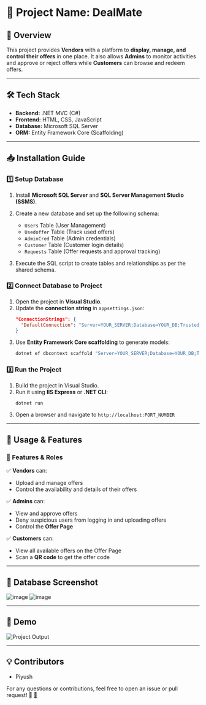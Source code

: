 # 📌 Project Name: DealMate

## 🚀 Overview
This project provides **Vendors** with a platform to **display, manage, and control their offers** in one place.
It also allows **Admins** to monitor activities and approve or reject offers while **Customers** can browse and redeem offers.

---

## 🛠 Tech Stack
- **Backend:** .NET MVC (C#)
- **Frontend:** HTML, CSS, JavaScript
- **Database:** Microsoft SQL Server
- **ORM:** Entity Framework Core (Scaffolding)

---

## 📥 Installation Guide

### 1️⃣ **Setup Database**
1. Install **Microsoft SQL Server** and **SQL Server Management Studio (SSMS)**.
2. Create a new database and set up the following schema:
   - `Users` Table (User Management)
   - `Usedoffer` Table (Track used offers)
   - `AdminCred` Table (Admin credentials)
   - `Customer` Table (Customer login details)
   - `Requests` Table (Offer requests and approval tracking)

3. Execute the SQL script to create tables and relationships as per the shared schema.

### 2️⃣ **Connect Database to Project**
1. Open the project in **Visual Studio**.
2. Update the **connection string** in `appsettings.json`:
   ```json
   "ConnectionStrings": {
     "DefaultConnection": "Server=YOUR_SERVER;Database=YOUR_DB;Trusted_Connection=True;"
   }
   ```
3. Use **Entity Framework Core scaffolding** to generate models:
   ```bash
   dotnet ef dbcontext scaffold "Server=YOUR_SERVER;Database=YOUR_DB;Trusted_Connection=True;" Microsoft.EntityFrameworkCore.SqlServer -o Models
   ```

### 3️⃣ **Run the Project**
1. Build the project in Visual Studio.
2. Run it using **IIS Express** or **.NET CLI**:
   ```bash
   dotnet run
   ```
3. Open a browser and navigate to `http://localhost:PORT_NUMBER`

---

## 📌 Usage & Features

### 🔹 Features & Roles
✅ **Vendors** can:
- Upload and manage offers
- Control the availability and details of their offers

✅ **Admins** can:
- View and approve offers
- Deny suspicious users from logging in and uploading offers
- Control the **Offer Page**

✅ **Customers** can:
- View all available offers on the Offer Page
- Scan a **QR code** to get the offer code

---

## 📸 Database Screenshot
![image](https://github.com/user-attachments/assets/37c04416-71eb-4fe4-be23-5b04d06e7933)
![image](https://github.com/user-attachments/assets/6eec40db-e8c1-4abf-93f0-ee2c16f74180)

---

## 👀 Demo
![Project Output](https://github.com/user-attachments/assets/1956e7ef-bb55-4e2d-8ad4-605f6f0d8cd2)

---



## 💡 Contributors
- Piyush

For any questions or contributions, feel free to open an issue or pull request! 🚀
**[📧](mailto:piyush9891779219@gmail.com)**
